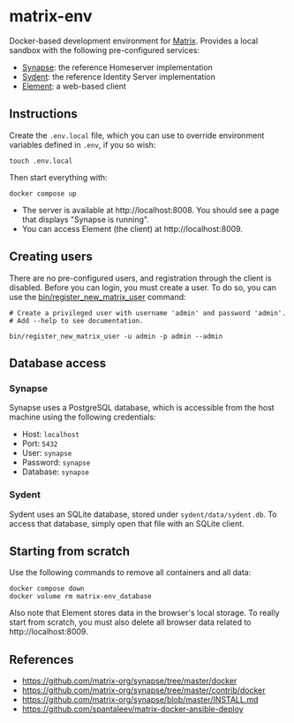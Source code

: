 # matrix-env

Docker-based development environment for [Matrix](https://matrix.org). Provides a local sandbox with the following pre-configured services:

- [Synapse](https://github.com/matrix-org/synapse): the reference Homeserver implementation
- [Sydent](https://github.com/matrix-org/sydent): the reference Identity Server implementation
- [Element](https://github.com/vector-im/element-web): a web-based client

## Instructions
Create the `.env.local` file, which you can use to override environment variables defined in `.env`, if you so wish:

```shell
touch .env.local
```

Then start everything with:

```shell
docker compose up
```

- The server is available at http://localhost:8008. You should see a page that displays "Synapse is running".
- You can access Element (the client) at http://localhost:8009.

## Creating users
There are no pre-configured users, and registration through the client is disabled. Before you can login, you must create a user. To do so, you can use the [bin/register_new_matrix_user](bin/register_new_matrix_user) command:

```shell
# Create a privileged user with username 'admin' and password 'admin'.
# Add --help to see documentation.

bin/register_new_matrix_user -u admin -p admin --admin
```

## Database access
### Synapse
Synapse uses a PostgreSQL database, which is accessible from the host machine using the following credentials:

- Host: `localhost`
- Port: `5432`
- User: `synapse`
- Password: `synapse`
- Database: `synapse`

### Sydent
Sydent uses an SQLite database, stored under `sydent/data/sydent.db`. To access that database, simply open that file with an SQLite client. 

## Starting from scratch
Use the following commands to remove all containers and all data:

```shell
docker compose down
docker volume rm matrix-env_database
```

Also note that Element stores data in the browser's local storage. To really start from scratch, you must also delete all browser data related to http://localhost:8009. 

## References

- https://github.com/matrix-org/synapse/tree/master/docker
- https://github.com/matrix-org/synapse/tree/master/contrib/docker
- https://github.com/matrix-org/synapse/blob/master/INSTALL.md
- https://github.com/spantaleev/matrix-docker-ansible-deploy
